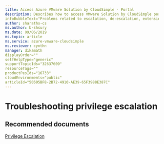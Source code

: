 ```yaml
--- 
title: Access Azure VMware Solution by CloudSimple - Portal 
description: Describes how to access VMware Solution by CloudSimple portal from Azure portal
infoBubbleText="Problems related to escalation, de-escalation, extension of escalated privileges, insufficient privileges on vCenter of my Private Cloud"
author: sharaths-cs 
ms.author: b-shsury 
ms.date: 09/06/2019 
ms.topic: article 
ms.service: azure-vmware-cloudsimple 
ms.reviewer: cynthn 
manager: dikamath
displayOrder=""
selfHelpType="generic"
supportTopicIds="32637609"
resourceTags=""
productPesIds="16733"
cloudEnvironments="public"
articleId="50595BF8-2B72-4910-AE39-65F3988E387C"
---
```


# Troubleshooting privilege escalation 


## **Recommended documents**

[Privilege Escalation](https://docs.microsoft.com/en-us/azure/vmware-cloudsimple/escalate-private-cloud-privileges#escalate-privileges)